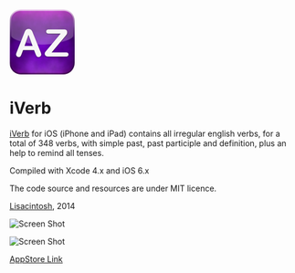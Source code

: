 <img style="border-radius:20px;" src="Icon@2x.png">

iVerb
=====

[iVerb](http://www.lisacintosh.com/iverb/) for iOS (iPhone and iPad) contains all irregular english verbs, for a total of 348 verbs, with simple past, past participle and definition, plus an help to remind all tenses. 

Compiled with Xcode 4.x and iOS 6.x

The code source and resources are under MIT licence.

[Lisacintosh](http://www.lisacintosh.com/), 2014

![Screen Shot](http://lisacintosh.com/iverb/images/screenshot-1.png)

![Screen Shot](http://lisacintosh.com/iverb/images/screenshot-2.png)


[AppStore Link](https://itunes.apple.com/us/app/iverb/id320891276?ls=1&mt=8)